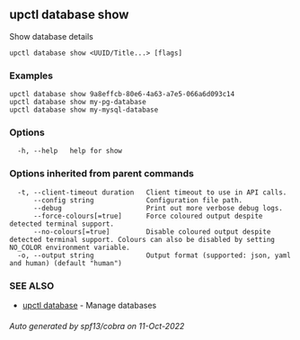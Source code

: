 ## upctl database show

Show database details

```
upctl database show <UUID/Title...> [flags]
```

### Examples

```
upctl database show 9a8effcb-80e6-4a63-a7e5-066a6d093c14
upctl database show my-pg-database
upctl database show my-mysql-database
```

### Options

```
  -h, --help   help for show
```

### Options inherited from parent commands

```
  -t, --client-timeout duration   Client timeout to use in API calls.
      --config string             Configuration file path.
      --debug                     Print out more verbose debug logs.
      --force-colours[=true]      Force coloured output despite detected terminal support.
      --no-colours[=true]         Disable coloured output despite detected terminal support. Colours can also be disabled by setting NO_COLOR environment variable.
  -o, --output string             Output format (supported: json, yaml and human) (default "human")
```

### SEE ALSO

* [upctl database](upctl_database.md)	 - Manage databases

###### Auto generated by spf13/cobra on 11-Oct-2022
